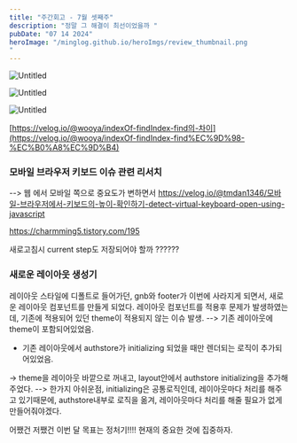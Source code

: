 ```yaml
---
title: "주간회고 - 7월 셋째주"
description: "정말 그 해결이 최선이었을까 "
pubDate: "07 14 2024"
heroImage: "/minglog.github.io/heroImgs/review_thumbnail.png
"
---
```


![Untitled](https://prod-files-secure.s3.us-west-2.amazonaws.com/2fc50c45-d830-4bf0-a19c-122e444c1b64/a24cacee-63ec-470f-92b5-07a5ccf9d0ee/Untitled.png)

![Untitled](https://prod-files-secure.s3.us-west-2.amazonaws.com/2fc50c45-d830-4bf0-a19c-122e444c1b64/78b26f55-45d9-46db-955e-1302bdc49510/Untitled.png)

![Untitled](https://prod-files-secure.s3.us-west-2.amazonaws.com/2fc50c45-d830-4bf0-a19c-122e444c1b64/414b91d9-dd68-4982-a4d9-60c8c33ffd3e/Untitled.png)

[https://velog.io/@wooya/indexOf-findIndex-find의-차이](https://velog.io/@wooya/indexOf-findIndex-find%EC%9D%98-%EC%B0%A8%EC%9D%B4)

### 모바일 브라우저 키보드 이슈 관련 리서치

--> 웹 에서 모바일 쪽으로 중요도가 변하면서
https://velog.io/@tmdan1346/모바일-브라우저에서-키보드의-높이-확인하기-detect-virtual-keyboard-open-using-javascript

https://charmming5.tistory.com/195

새로고침시 current step도 저장되어야 할까 ??????

### 새로운 레이아웃 생성기

레이아웃 스타일에 디폴트로 들어가던, gnb와 footer가 이번에 사라지게 되면서, 새로운 레이아웃 컴포넌트를 만들게 되었다.
레이아웃 컴포넌트를 적용후 문제가 발생하였는데,
기존에 적용되어 있던 theme이 적용되지 않는 이슈 발생.
--> 기존 레이아웃에 theme이 포함되어있었음.

- 기존 레이아웃에서 authstore가 initializing 되었을 때만 렌더되는 로직이 추가되어있었음.

-> theme을 레이아웃 바깥으로 꺼내고, layout안에서 authstore initializing을 추가해 주었다.
--> 한가지 아쉬운점, initializing은 공통로직인데, 레이아웃마다 처리를 해주고 있기때문에, authstore내부로 로직을 옮겨, 레이아웃마다 처리를 해줄 필요가 없게 만들어줘야겠다.

어쨌건 저쨌건 이번 달 목표는 정처기!!!!
현재의 중요한 것에 집중하자.
